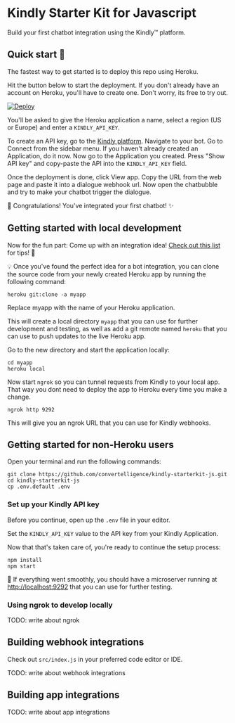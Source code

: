 # Kindly Starter Kit for Javascript

Build your first chatbot integration using the Kindly&trade; platform.

## Quick start :rocket:

The fastest way to get started is to deploy this repo using Heroku.

Hit the button below to start the deployment. If you don't already have an account on Heroku, you'll have to create one. Don't worry, its free to try out.

[![Deploy](https://www.herokucdn.com/deploy/button.svg)](https://heroku.com/deploy?template=https://github.com/convertelligence/kindly-starterkit-js/tree/master)

You'll be asked to give the Heroku application a name, select a region (US or Europe) and enter a `KINDLY_API_KEY`.

To create an API key, go to the [Kindly platform](https://platform.convertelligence.com). Navigate to your bot. Go to Connect from the sidebar menu. If you haven't already created an Application, do it now. Now go to the Application you created. Press "Show API key" and copy-paste the API into the `KINDLY_API_KEY` field.

Once the deployment is done, click View app. Copy the URL from the web page and paste it into a dialogue webhook url. Now open the chatbubble and try to make your chatbot trigger the dialogue.

:tada: Congratulations! You've integrated your first chatbot! :sparkles:

## Getting started with local development

Now for the fun part: Come up with an integration idea! [Check out this list](https://github.com/abhishekbanthia/Public-APIs) for tips! :runner:

:bulb: Once you've found the perfect idea for a bot integration, you can clone the source code from your newly created Heroku app by running the following command:

`heroku git:clone -a myapp`

Replace myapp with the name of your Heroku application.

This will create a local directory `myapp` that you can use for further development and testing, as well as add a git remote named `heroku` that you can use to push updates to the live Heroku app.

Go to the new directory and start the application locally:

```
cd myapp
heroku local
```

Now start `ngrok` so you can tunnel requests from Kindly to your local app. That way you dont need to deploy the app to Heroku every time you make a change.

`ngrok http 9292`

This will give you an ngrok URL that you can use for Kindly webhooks.

## Getting started for non-Heroku users

Open your terminal and run the following commands:

```
git clone https://github.com/convertelligence/kindly-starterkit-js.git
cd kindly-starterkit-js
cp .env.default .env
```

### Set up your Kindly API key

Before you continue, open up the `.env` file in your editor.

Set the `KINDLY_API_KEY` value to the API key from your Kindly Application.

Now that that's taken care of, you're ready to continue the setup process:

```
npm install
npm start
```

:tada: If everything went smoothly, you should have a microserver running at
[http://localhost:9292](http://localhost:9292) that you can use for further testing.

### Using ngrok to develop locally

TODO: write about ngrok

## Building webhook integrations

Check out `src/index.js` in your preferred code editor or IDE.

TODO: write about webhook integrations

## Building app integrations

TODO: write about app integrations
